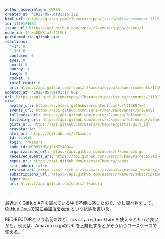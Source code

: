 ```yaml
---
author_association: OWNER
created_at: '2022-05-06T01:16:32Z'
html_url: https://github.com/r7kamura/nippo/issues/1#issuecomment-1119179493
id: 1119179493
issue_url: https://api.github.com/repos/r7kamura/nippo/issues/1
node_id: IC_kwDOHSfx5s5CtVLl
performed_via_github_app:
reactions:
  "+1": 0
  "-1": 0
  confused: 0
  eyes: 0
  heart: 0
  hooray: 0
  laugh: 0
  rocket: 0
  total_count: 0
  url: https://api.github.com/repos/r7kamura/nippo/issues/comments/1119179493/reactions
updated_at: '2022-05-06T01:17:00Z'
url: https://api.github.com/repos/r7kamura/nippo/issues/comments/1119179493
user:
  avatar_url: https://avatars.githubusercontent.com/u/111689?v=4
  events_url: https://api.github.com/users/r7kamura/events{/privacy}
  followers_url: https://api.github.com/users/r7kamura/followers
  following_url: https://api.github.com/users/r7kamura/following{/other_user}
  gists_url: https://api.github.com/users/r7kamura/gists{/gist_id}
  gravatar_id: ''
  html_url: https://github.com/r7kamura
  id: 111689
  login: r7kamura
  node_id: MDQ6VXNlcjExMTY4OQ==
  organizations_url: https://api.github.com/users/r7kamura/orgs
  received_events_url: https://api.github.com/users/r7kamura/received_events
  repos_url: https://api.github.com/users/r7kamura/repos
  site_admin: false
  starred_url: https://api.github.com/users/r7kamura/starred{/owner}{/repo}
  subscriptions_url: https://api.github.com/users/r7kamura/subscriptions
  type: User
  url: https://api.github.com/users/r7kamura

---
```

最近よくGitHub APIを調べている中で不便に感じたので、少し調べ物をして、[GitHub Docsで常に英語版を表示](https://r7kamura.com/articles/2022-05-06-for-en-github-docs-lovers) という記事を書いた。

REDIRECTORという名前だけど、`history.replaceState` も使えるともっと良いかも。例えば、Amazon.co.jpのURLを正規化するとかそういうユースケースで使える。